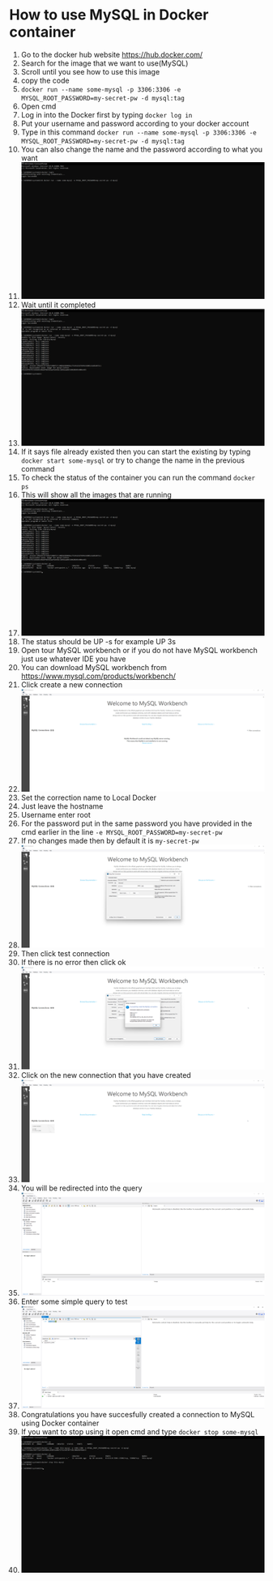 # How to use MySQL in Docker container

1. Go to the docker hub website https://hub.docker.com/
2. Search for the image that we want to use(MySQL)
3. Scroll until you see how to use this image
4. copy the code
5. ```docker run --name some-mysql -p 3306:3306 -e MYSQL_ROOT_PASSWORD=my-secret-pw -d mysql:tag```
6. Open cmd
7. Log in into the Docker first by typing ```docker log in```
8. Put your username and password according to your docker account
9. Type in this command ```docker run --name some-mysql -p 3306:3306 -e MYSQL_ROOT_PASSWORD=my-secret-pw -d mysql:tag```
10. You can also change the name and the password according to what you want
11. ![](gp/Screenshot%20(289).png)
12. Wait until it completed
13. ![](gp/Screenshot%20(291).png)
14. If it says file already existed then you can start the existing by typing ```docker start some-mysql``` or try to change the name in the previous command
15. To check the status of the container you can run the command ```docker ps```
16. This will show all the images that are running
17. ![](gp/Screenshot%20(292).png)
18. The status should be UP -s for example UP 3s
19. Open tour MySQL workbench or if you do not have MySQL workbench just use whatever IDE you have
20. You can download MySQL workbench from https://www.mysql.com/products/workbench/
21. Click create a new connection
22. ![](gp/Screenshot%20(293).png)
23. Set the correction name to Local Docker
24. Just leave the hostname
25. Username enter root
26. For the password put in the same password you have provided in the cmd earlier in the line ```-e MYSQL_ROOT_PASSWORD=my-secret-pw```
27. If no changes made then by default it is ```my-secret-pw```
28. ![](gp/Screenshot%20(294).png)
29. Then click test connection
30. If there is no error then click ok
31. ![](gp/Screenshot%20(295).png)
32. Click on the new connection that you have created
33. ![](gp/Screenshot%20(296).png)
34. You will be redirected into the query
35. ![](gp/Screenshot%20(297).png)
36. Enter some simple query to test
37. ![](gp/Screenshot%20(298).png)
38. Congratulations you have succesfully created a connection to MySQL using Docker container
39. If you want to stop using it open cmd and type ```docker stop some-mysql``` 
40. ![](gp/Screenshot%20(299).png)
